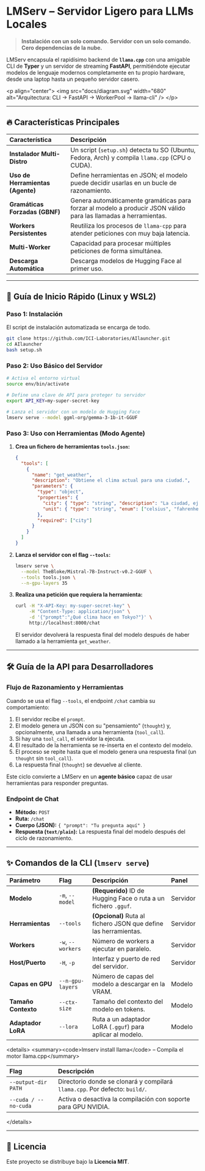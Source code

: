 # LMServ – Servidor Ligero para LLMs Locales

> **Instalación con un solo comando. Servidor con un solo comando. Cero dependencias de la nube.**

LMServ encapsula el rapidísimo backend de **`llama.cpp`** con una amigable CLI de **Typer** y un servidor de streaming **FastAPI**, permitiéndote ejecutar modelos de lenguaje modernos completamente en tu propio hardware, desde una laptop hasta un pequeño servidor casero.

\<p align="center"\>
\<img src="docs/diagram.svg" width="680"
alt="Arquitectura: CLI → FastAPI → WorkerPool → llama-cli" /\>
\</p\>

-----

## 🔥 Características Principales

| Característica | Descripción |
| :--- | :--- |
| **Instalador Multi-Distro** | Un script (`setup.sh`) detecta tu SO (Ubuntu, Fedora, Arch) y compila `llama.cpp` (CPU o CUDA). |
| **Uso de Herramientas (Agente)** | Define herramientas en JSON; el modelo puede decidir usarlas en un bucle de razonamiento. |
| **Gramáticas Forzadas (GBNF)** | Genera automáticamente gramáticas para forzar al modelo a producir JSON válido para las llamadas a herramientas. |
| **Workers Persistentes** | Reutiliza los procesos de `llama-cpp` para atender peticiones con muy baja latencia. |
| **Multi-Worker** | Capacidad para procesar múltiples peticiones de forma simultánea. |
| **Descarga Automática** | Descarga modelos de Hugging Face al primer uso. |

-----

## 🚀 Guía de Inicio Rápido (Linux y WSL2)

### Paso 1: Instalación

El script de instalación automatizada se encarga de todo.
```bash
git clone https://github.com/ICI-Laboratories/AIlauncher.git
cd AIlauncher
bash setup.sh
```

### Paso 2: Uso Básico del Servidor

```bash
# Activa el entorno virtual
source env/bin/activate

# Define una clave de API para proteger tu servidor
export API_KEY=my-super-secret-key

# Lanza el servidor con un modelo de Hugging Face
lmserv serve --model ggml-org/gemma-3-1b-it-GGUF
```

### Paso 3: Uso con Herramientas (Modo Agente)

1.  **Crea un fichero de herramientas `tools.json`:**
    ```json
    {
      "tools": [
        {
          "name": "get_weather",
          "description": "Obtiene el clima actual para una ciudad.",
          "parameters": {
            "type": "object",
            "properties": {
              "city": { "type": "string", "description": "La ciudad, ej: 'San Francisco, CA'" },
              "unit": { "type": "string", "enum": ["celsius", "fahrenheit"] }
            },
            "required": ["city"]
          }
        }
      ]
    }
    ```
2.  **Lanza el servidor con el flag `--tools`:**
    ```bash
    lmserv serve \
      --model TheBloke/Mistral-7B-Instruct-v0.2-GGUF \
      --tools tools.json \
      --n-gpu-layers 35
    ```
3.  **Realiza una petición que requiera la herramienta:**
    ```bash
    curl -H "X-API-Key: my-super-secret-key" \
         -H "Content-Type: application/json" \
         -d '{"prompt":"¿Qué clima hace en Tokyo?"}' \
         http://localhost:8000/chat
    ```
    El servidor devolverá la respuesta final del modelo después de haber llamado a la herramienta `get_weather`.

-----

## 🛠️ Guía de la API para Desarrolladores

### Flujo de Razonamiento y Herramientas

Cuando se usa el flag `--tools`, el endpoint `/chat` cambia su comportamiento:
1.  El servidor recibe el `prompt`.
2.  El modelo genera un JSON con su "pensamiento" (`thought`) y, opcionalmente, una llamada a una herramienta (`tool_call`).
3.  Si hay una `tool_call`, el servidor la ejecuta.
4.  El resultado de la herramienta se re-inserta en el contexto del modelo.
5.  El proceso se repite hasta que el modelo genera una respuesta final (un `thought` sin `tool_call`).
6.  La respuesta final (`thought`) se devuelve al cliente.

Este ciclo convierte a LMServ en un **agente básico** capaz de usar herramientas para responder preguntas.

### Endpoint de Chat

*   **Método:** `POST`
*   **Ruta:** `/chat`
*   **Cuerpo (JSON):** `{ "prompt": "Tu pregunta aquí" }`
*   **Respuesta (`text/plain`):** La respuesta final del modelo después del ciclo de razonamiento.

-----

## ✨ Comandos de la CLI (`lmserv serve`)

| Parámetro | Flag | Descripción | Panel |
| :--- | :--- | :--- | :--- |
| **Modelo** | `-m`, `--model` | **(Requerido)** ID de Hugging Face o ruta a un fichero `.gguf`. | Servidor |
| **Herramientas** | `--tools` | **(Opcional)** Ruta al fichero JSON que define las herramientas. | Servidor |
| **Workers** | `-w`, `--workers` | Número de workers a ejecutar en paralelo. | Servidor |
| **Host/Puerto** | `-H`, `-p` | Interfaz y puerto de red del servidor. | Servidor |
| **Capas en GPU** | `--n-gpu-layers` | Número de capas del modelo a descargar en la VRAM. | Modelo |
| **Tamaño Contexto**| `--ctx-size` | Tamaño del contexto del modelo en tokens. | Modelo |
| **Adaptador LoRA**| `--lora` | Ruta a un adaptador LoRA (`.gguf`) para aplicar al modelo. | Modelo |

</details>

\<details\>
\<summary\>\<code\>lmserv install llama\</code\> – Compila el motor llama.cpp\</summary\>

| Flag | Descripción |
| :--- | :--- |
| `--output-dir PATH` | Directorio donde se clonará y compilará `llama.cpp`. Por defecto: `build/`. |
| `--cuda / --no-cuda` | Activa o desactiva la compilación con soporte para GPU NVIDIA. |

\</details\>

-----

## 📜 Licencia

Este proyecto se distribuye bajo la **Licencia MIT**.